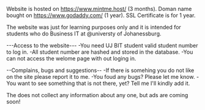 Website is hosted on https://www.mintme.host/ (3 months).
Doman name bought on https://www.godaddy.com/ (1 year).
SSL Certificate is for 1 year.

The website was just for learning purposes only and it is intended for students who do Business IT at @universty of Johanessburg.

---Access to the website---
-You need UJ BIT student valid student number to log in.
-All student number are hashed and stored in the database.
-You can not access the welome page with out loging in.

--Complains, bugs and suggestions--
-If there is somehing you do not like on the site please report it to me.
-You foud any bugs? Please let me know.
-You want to see something that is not there, yet? Tell me I'll kindly add it.

The does not collect any information about any one, but ads are coming soon!
